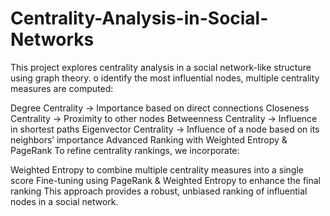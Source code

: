 # Centrality-Analysis-in-Social-Networks
This project explores centrality analysis in a social network-like structure using graph theory. o identify the most influential nodes, multiple centrality measures are computed:

Degree Centrality → Importance based on direct connections
Closeness Centrality → Proximity to other nodes
Betweenness Centrality → Influence in shortest paths
Eigenvector Centrality → Influence of a node based on its neighbors’ importance
Advanced Ranking with Weighted Entropy & PageRank
To refine centrality rankings, we incorporate:

Weighted Entropy to combine multiple centrality measures into a single score
Fine-tuning using PageRank & Weighted Entropy to enhance the final ranking
This approach provides a robust, unbiased ranking of influential nodes in a social network.


